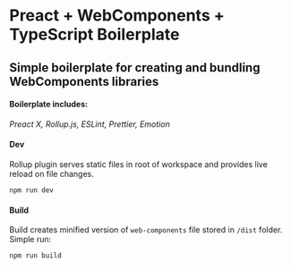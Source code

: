 # Preact + WebComponents + TypeScript Boilerplate
## Simple boilerplate for creating and bundling WebComponents libraries

#### Boilerplate includes:
*Preact X, Rollup.js, ESLint, Prettier, Emotion*

#### Dev
Rollup plugin serves static files in root of workspace and provides live reload on file changes.
```
npm run dev
```
#### Build
Build creates minified version of `web-components` file stored in `/dist` folder. Simple run:
```
npm run build
```